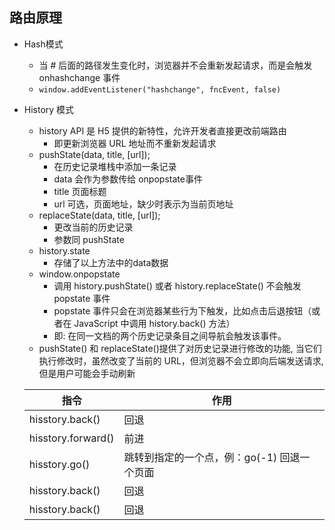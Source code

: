 ## 路由原理

- Hash模式
  - 当 # 后面的路径发生变化时，浏览器并不会重新发起请求，而是会触发 onhashchange 事件
  - `window.addEventListener("hashchange", fncEvent, false)`

- History 模式
  - history API 是 H5 提供的新特性，允许开发者直接更改前端路由
    - 即更新浏览器 URL 地址而不重新发起请求
  - pushState(data, title, [url]);
    - 在历史记录堆栈中添加一条记录
    - data 会作为参数传给 onpopstate事件
    - title 页面标题
    - url 可选，页面地址，缺少时表示为当前页地址
  - replaceState(data, title, [url]);
    - 更改当前的历史记录
    - 参数同 pushState
  - history.state
    - 存储了以上方法中的data数据
  - window.onpopstate
    - 调用 history.pushState() 或者 history.replaceState() 不会触发 popstate 事件
    - popstate 事件只会在浏览器某些行为下触发，比如点击后退按钮（或者在 JavaScript 中调用 history.back() 方法）
    - 即: 在同一文档的两个历史记录条目之间导航会触发该事件。
  - pushState() 和 replaceState()提供了对历史记录进行修改的功能, 当它们执行修改时，虽然改变了当前的 URL，但浏览器不会立即向后端发送请求, 但是用户可能会手动刷新


  | 指令 | 作用 |  
  | --- | --- |
  | hisstory.back() | 回退 |
  | hisstory.forward() | 前进 |
  | hisstory.go() | 跳转到指定的一个点，例：go(-1) 回退一个页面 |
  | hisstory.back() | 回退 |
  | hisstory.back() | 回退 |
  